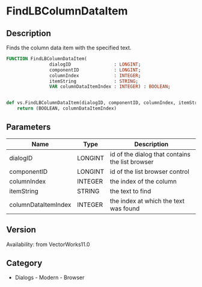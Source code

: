 # FindLBColumnDataItem

## Description
Finds the column data item with the specified text.

```pascal
FUNCTION FindLBColumnDataItem(
				dialogID                : LONGINT;
				componentID             : LONGINT;
				columnIndex             : INTEGER;
				itemString              : STRING;
				VAR columnDataItemIndex : INTEGER) : BOOLEAN;
```

```python

def vs.FindLBColumnDataItem(dialogID, componentID, columnIndex, itemString):
    return (BOOLEAN, columnDataItemIndex)
```

## Parameters
|Name|Type|Description|
|---|---|---|
|dialogID|LONGINT|id of the dialog that contains the list browser|
|componentID|LONGINT|id of the list browser control|
|columnIndex|INTEGER|the index of the column|
|itemString|STRING|the text to find|
|columnDataItemIndex|INTEGER|the index at which the text was found|

## Version
Availability: from VectorWorks11.0
## Category
* Dialogs - Modern - Browser


